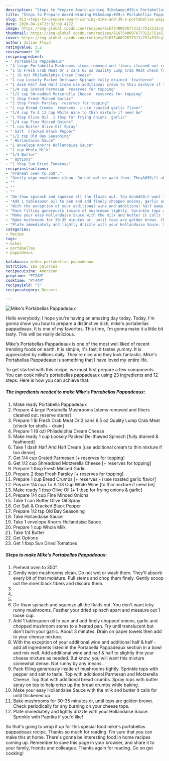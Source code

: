 ```yaml
---
description: "Steps to Prepare Award-winning Mike&amp;#39;s Portabellas Pappadeaux"
title: "Steps to Prepare Award-winning Mike&amp;#39;s Portabellas Pappadeaux"
slug: 913-steps-to-prepare-award-winning-mike-and-39-s-portabellas-pappadeaux
date: 2020-04-24T23:32:58.417Z
image: https://img-global.cpcdn.com/recipes/6167540897677312/751x532cq70/mikes-portabellas-pappadeaux-recipe-main-photo.jpg
thumbnail: https://img-global.cpcdn.com/recipes/6167540897677312/751x532cq70/mikes-portabellas-pappadeaux-recipe-main-photo.jpg
cover: https://img-global.cpcdn.com/recipes/6167540897677312/751x532cq70/mikes-portabellas-pappadeaux-recipe-main-photo.jpg
author: Julian Floyd
ratingvalue: 3.2
reviewcount: 10
recipeingredient:
- " Portabella Pappadeaux"
- "4 large Portabella Mushrooms stems removed and fibers cleaned out reserve stems"
- "1 lb Fresh Crab Meat Or 2 cans 65 oz Quality Lump Crab Meat check for shells  drain"
- "1 (8 oz) Philadelphia Cream Cheese"
- "1 cup Loosely Packed Dethawed Spinach fully drained  feathered"
- "1 dash Half And Half Cream use additional cream to thin mixture if too dense"
- "1/4 cup Grated Parmesan  reserves for topping"
- "1/2 cup Shreadded Motzerella Cheese  reserves for topping"
- "1 tbsp Fresh Minced Garlic"
- "2 tbsp Fresh Parsley  reserves for topping"
- "1 cup Bread Crumbs  reserves  i use roasted garlic flavor"
- "1/4 cup To A 13 Cup White Wine to thin mixture if need be"
- "1 tbsp Olive Oil  1 tbsp for frying onions  garlic"
- "1/4 cup Fine Minced Onions"
- "1 can Butter Olive Oil Spray"
- " Salt  Cracked Black Pepper"
- "1/2 tsp Old Bay Seasoning"
- " Hollandaise Sauce"
- "1 envelope Knorrs Hollandaise Sauce"
- "1 cup Whole Milk"
- "1/4 Butter"
- " Options"
- "1 tbsp Sun Dried Tomatoes"
recipeinstructions:
- "Preheat oven to 350°."
- "Gently wipe mushrooms clean. Do not wet or wash them. They&#39;ll absorb every bit of that moisture. Pull stems and chop them finely. Gently scoop out the inner black fibers and discard them."
- ""
- ""
- ""
- "De-thaw spinach and squeeze all the fluids out. You don&#39;t want icky runny mushrooms. Feather your dried spinach apart and measure out 1 loose cup."
- "Add 1 tablespoon oil to pan and add finely chopped onions, garlic and chopped mushroom stems to a heated pan. Fry until translucent but don&#39;t burn your garlic. About 3 minutes. Drain on paper towels then add to your cheese mixture."
- "With the exception of your additional wine and additional half &amp; half - add all ingredients listed in the Portabella Pappadeaux section in a bowl and mix well. Add additional wine and half &amp; half to slightly thin your cheese mixture as needed. But know, you will want this mixture somewhat dense. Not runny by any means."
- "Pack filling generously inside of mushrooms tightly. Sprinkle tops with pepper and salt to taste. Top with additional Parmesan and Motzerella Cheese. Top that with additional bread crumbs. Spray tops with butter spray on top to help crisp up the bread crumbs while baking."
- "Make your easy Hollandaise Sauce with the milk and butter it calls for until thickened up."
- "Bake mushrooms for 30-35 minutes or, until tops are golden brown. Check periodically for any burning on your cheese tops."
- "Plate immediately and lightly drizzle with your Hollandaise Sauce. Sprinkle with Paprika if you&#39;d like!"
categories:
- Recipe
tags:
- mikes
- portabellas
- pappadeaux

katakunci: mikes portabellas pappadeaux 
nutrition: 165 calories
recipecuisine: American
preptime: "PT24M"
cooktime: "PT44M"
recipeyield: "3"
recipecategory: Dessert

---
```



![Mike&#39;s Portabellas Pappadeaux](https://img-global.cpcdn.com/recipes/6167540897677312/751x532cq70/mikes-portabellas-pappadeaux-recipe-main-photo.jpg)

Hello everybody, I hope you're having an amazing day today. Today, I'm gonna show you how to prepare a distinctive dish, mike&#39;s portabellas pappadeaux. It is one of my favorites. This time, I'm gonna make it a little bit tasty. This will be really delicious.

Mike&#39;s Portabellas Pappadeaux is one of the most well liked of recent trending foods on earth. It is simple, it's fast, it tastes yummy. It is appreciated by millions daily. They're nice and they look fantastic. Mike&#39;s Portabellas Pappadeaux is something that I have loved my entire life.




To get started with this recipe, we must first prepare a few components. You can cook mike&#39;s portabellas pappadeaux using 23 ingredients and 12 steps. Here is how you can achieve that.

<!--inarticleads1-->

##### The ingredients needed to make Mike&#39;s Portabellas Pappadeaux:

1. Make ready  Portabella Pappadeaux
1. Prepare 4 large Portabella Mushrooms [stems removed and fibers cleaned out. reserve stems]
1. Prepare 1 lb Fresh Crab Meat Or 2 cans 6.5 oz Quality Lump Crab Meat [check for shells - drain]
1. Prepare 1 (8 oz) Philadelphia Cream Cheese
1. Make ready 1 cup Loosely Packed De-thawed Spinach [fully drained &amp; feathered]
1. Take 1 dash Half And Half Cream [use additional cream to thin mixture if too dense]
1. Get 1/4 cup Grated Parmesan [+ reserves for topping]
1. Get 1/2 cup Shreadded Motzerella Cheese [+ reserves for topping]
1. Prepare 1 tbsp Fresh Minced Garlic
1. Prepare 2 tbsp Fresh Parsley [+ reserves for topping]
1. Prepare 1 cup Bread Crumbs [+ reserves - i use roasted garlic flavor]
1. Prepare 1/4 cup To A 1/3 Cup White Wine [to thin mixture if need be]
1. Make ready 1 tbsp Olive Oil [+ 1 tbsp for frying onions &amp; garlic]
1. Prepare 1/4 cup Fine Minced Onions
1. Take 1 can Butter Olive Oil Spray
1. Get  Salt &amp; Cracked Black Pepper
1. Prepare 1/2 tsp Old Bay Seasoning
1. Take  Hollandaise Sauce
1. Take 1 envelope Knorrs Hollandaise Sauce
1. Prepare 1 cup Whole Milk
1. Take 1/4 Butter
1. Get  Options
1. Get 1 tbsp Sun Dried Tomatoes




<!--inarticleads2-->

##### Steps to make Mike&#39;s Portabellas Pappadeaux:

1. Preheat oven to 350°.
1. Gently wipe mushrooms clean. Do not wet or wash them. They&#39;ll absorb every bit of that moisture. Pull stems and chop them finely. Gently scoop out the inner black fibers and discard them.
1. 
1. 
1. 
1. De-thaw spinach and squeeze all the fluids out. You don&#39;t want icky runny mushrooms. Feather your dried spinach apart and measure out 1 loose cup.
1. Add 1 tablespoon oil to pan and add finely chopped onions, garlic and chopped mushroom stems to a heated pan. Fry until translucent but don&#39;t burn your garlic. About 3 minutes. Drain on paper towels then add to your cheese mixture.
1. With the exception of your additional wine and additional half &amp; half - add all ingredients listed in the Portabella Pappadeaux section in a bowl and mix well. Add additional wine and half &amp; half to slightly thin your cheese mixture as needed. But know, you will want this mixture somewhat dense. Not runny by any means.
1. Pack filling generously inside of mushrooms tightly. Sprinkle tops with pepper and salt to taste. Top with additional Parmesan and Motzerella Cheese. Top that with additional bread crumbs. Spray tops with butter spray on top to help crisp up the bread crumbs while baking.
1. Make your easy Hollandaise Sauce with the milk and butter it calls for until thickened up.
1. Bake mushrooms for 30-35 minutes or, until tops are golden brown. Check periodically for any burning on your cheese tops.
1. Plate immediately and lightly drizzle with your Hollandaise Sauce. Sprinkle with Paprika if you&#39;d like!




So that's going to wrap it up for this special food mike&#39;s portabellas pappadeaux recipe. Thanks so much for reading. I'm sure that you can make this at home. There's gonna be interesting food in home recipes coming up. Remember to save this page in your browser, and share it to your family, friends and colleague. Thanks again for reading. Go on get cooking!
